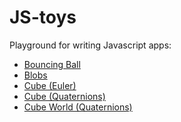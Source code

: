 # JS-toys
Playground for writing Javascript apps:

<ul>
  <li><a href="https://susanw1.github.io/JS-toys/BouncingBall">Bouncing Ball</a></li>
  <li><a href="https://susanw1.github.io/JS-toys/Blobs">Blobs</a></li>
  <li><a href="https://susanw1.github.io/JS-toys/Cube-euler">Cube (Euler)</a></li>
  <li><a href="https://susanw1.github.io/JS-toys/Cube-quat">Cube (Quaternions)</a></li>
  <li><a href="https://susanw1.github.io/JS-toys/World-quat">Cube World (Quaternions)</a></li>
</ul>
